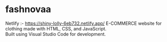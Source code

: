 # fashnovaa
Netlify :- https://shiny-lolly-6eb732.netlify.app/
E-COMMERCE website for clothing made with HTML, CSS, and JavaScript.  
Built using Visual Studio Code for development.
